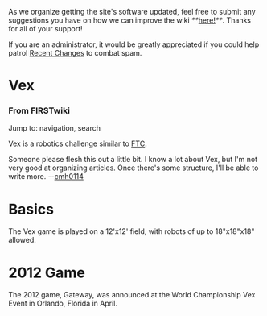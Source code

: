 As we organize getting the site's software updated, feel free to submit any
suggestions you have on how we can improve the wiki
_**_[here!](/index.php/User:Hallry/Suggestions "User:Hallry/Suggestions"
)_**_. Thanks for all of your support!

If you are an administrator, it would be greatly appreciated if you could help
patrol [Recent Changes](/index.php/Special:Recentchanges
"Special:Recentchanges" ) to combat spam.

# Vex

### From FIRSTwiki

Jump to: navigation, search

Vex is a robotics challenge similar to [FTC](/index.php/FTC "FTC" ).

Someone please flesh this out a little bit. I know a lot about Vex, but I'm
not very good at organizing articles. Once there's some structure, I'll be
able to write more. --[cmh0114](/index.php/User:Cmh0114 "User:Cmh0114" )

  


# Basics

The Vex game is played on a 12'x12' field, with robots of up to 18"x18"x18"
allowed.


# 2012 Game

The 2012 game, Gateway, was announced at the World Championship Vex Event in
Orlando, Florida in April.

